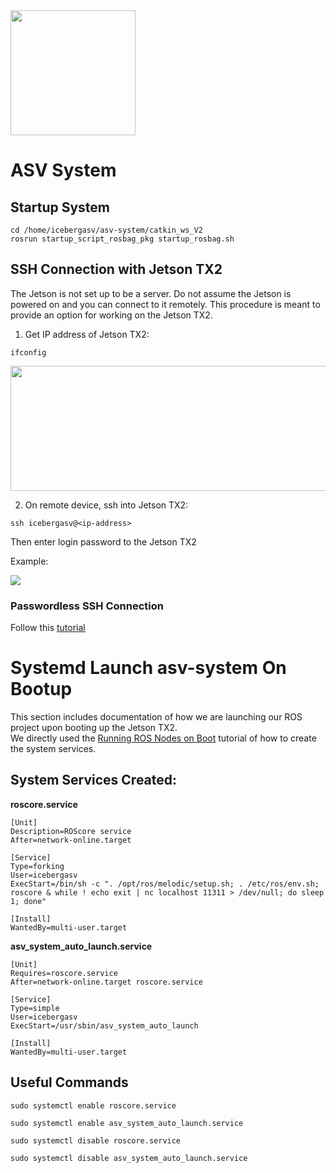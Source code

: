 <img src="https://user-images.githubusercontent.com/92492605/201941889-f4a18508-506d-4b2e-bd12-ac9e4553c2b9.png" width="200" height="200" />

# ASV System

## Startup System

```
cd /home/icebergasv/asv-system/catkin_ws_V2 
rosrun startup_script_rosbag_pkg startup_rosbag.sh 

```

## SSH Connection with Jetson TX2

The Jetson is not set up to be a server. Do not assume the Jetson is powered on and you can connect to it remotely. This procedure is meant to provide an option for working on the Jetson TX2.

1. Get IP address of Jetson TX2: 

```
ifconfig
```
<img src="https://user-images.githubusercontent.com/92492605/218271330-93005ce8-0429-4673-895f-51b6659d8e32.png" width="800" height="200" />

2. On remote device, ssh into Jetson TX2:

```
ssh icebergasv@<ip-address>

```
Then enter login password to the Jetson TX2  

Example:  

<img src="https://user-images.githubusercontent.com/92492605/218271575-f52604c0-daf6-4b34-b335-b051ccee7760.png"/>

### Passwordless SSH Connection
Follow this [tutorial](https://phoenixnap.com/kb/setup-passwordless-ssh)

# Systemd Launch asv-system On Bootup
This section includes documentation of how we are launching our ROS project upon booting up the Jetson TX2.   
We directly used the [Running ROS Nodes on Boot](https://mshields.name/blog/2022-03-16-running-ros-nodes-on-boot/) tutorial of how to create the system services.   

## System Services Created:
**roscore.service**
```
[Unit]
Description=ROScore service
After=network-online.target

[Service]
Type=forking
User=icebergasv
ExecStart=/bin/sh -c ". /opt/ros/melodic/setup.sh; . /etc/ros/env.sh; roscore & while ! echo exit | nc localhost 11311 > /dev/null; do sleep 1; done"

[Install]
WantedBy=multi-user.target

```
**asv_system_auto_launch.service**   
```
[Unit]
Requires=roscore.service
After=network-online.target roscore.service

[Service]
Type=simple
User=icebergasv
ExecStart=/usr/sbin/asv_system_auto_launch

[Install]
WantedBy=multi-user.target

```
## Useful Commands

```   
sudo systemctl enable roscore.service
```   

```   
sudo systemctl enable asv_system_auto_launch.service
```   

```
sudo systemctl disable roscore.service
```   

```
sudo systemctl disable asv_system_auto_launch.service
```


